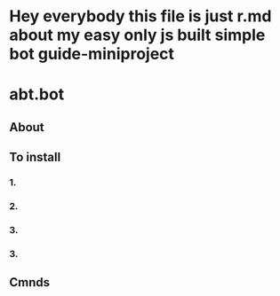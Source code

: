 <h1>Hey everybody this file is just r.md about my easy only js built simple bot guide-miniproject  </h1>


# abt.bot
<h2>About</h2>




<h2>To install</h2>
<h3>1. </h3> 
<h3>2. </h3> 
<h3>3. </h3> 
<h3>3. </h3> 




<h2>Cmnds</h2>




